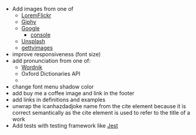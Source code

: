 - Add images from one of 
    - [LoremFlickr](https://loremflickr.com)
    - [Giphy](https://developers.giphy.com/docs/sdk/)
    - [Google](https://developers.google.com/photos/library/guides/get-started)
        - [console](https://console.cloud.google.com/apis/api/photoslibrary.googleapis.com/metrics?project=dictionary-web-app-423413)
    - [Unsplash](https://unsplash.com/documentation#list-photos)
    - [gettyimages](https://developers.gettyimages.com/docs/#429---too-many-requests)
- improve responsiveness (font size)
- add pronunciation from one of:
    - [Wordnik](https://developer.wordnik.com)
    - Oxford Dictionaries API
    - 
- change font menu shadow color
- add buy me a coffee image and link in the footer
- add links in definitions and examples
- unwrap the icanhazdadjoke name from the cite element because it is correct semantically as the cite element is used to refer to the title of a work
- Add tests with testing framework like [Jest](https://jestjs.io)
